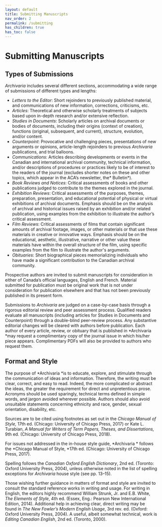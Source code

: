 ```yaml
---
layout: default
title: Submitting Manuscripts
nav_order: 2
permalink: /submitting
has_children: true
has_toc: false
---
```

# Submitting Manuscripts

## Types of Submissions
*Archivaria* includes several different sections, accommodating a wide range of submissions of different types and lengths:

* *Letters to the Editor*: Short rejoinders to previously published material, and communications of new information, corrections, criticisms, etc.
* *Articles*: Theoretical and otherwise scholarly treatments of subjects based upon in-depth research and/or extensive reflection.
* *Studies in Documents*: Scholarly articles on archival documents or bodies of documents, including their origins (context of creation), functions (original, subsequent, and current), structure, evolution, and/or content.
* *Counterpoint*: Provocative and challenging pieces, presentations of new arguments or opinions, article-length rejoinders to previous *Archivaria* publications, and trial balloons.
* *Communications*: Articles describing developments or events in the Canadian and international archival community, technical information, and/or descriptions of procedures or practices likely to be of interest to the readers of the journal (excludes shorter notes on these and other topics, which appear in the ACA’s newsletter, the* Bulletin*).
* *Book Reviews and Notices*: Critical assessments of books and other publications judged to contribute to the themes explored in the journal.
* *Exhibition Reviews*: Critical assessments of the purposes, themes, preparation, presentation, and educational potential of physical or virtual exhibitions of archival documents. Emphasis should be on the analysis of archival and historical issues raised by an exhibition and/or related publication, using examples from the exhibition to illustrate the author’s critical assessment.
* *Film Reviews*: Critical assessments of films that contain significant amounts of archival footage, images, or other materials or that use these materials in creative or innovative ways. Emphasis should be on the educational, aesthetic, illustrative, narrative or other value these materials have within the overall structure of the film, using specific examples from the film to illustrate the author's arguments.
* *Obituaries*: Short biographical pieces memorializing individuals who have made a significant contribution to the Canadian archival community.

Prospective authors are invited to submit manuscripts for consideration in either of Canada’s official languages, English and French. Material submitted for publication must be original work that is not under consideration for publication elsewhere and that has not been previously published in its present form.

Submissions to *Archivaria* are judged on a case-by-case basis through a rigorous editorial review and peer assessment process. Qualified readers evaluate all manuscripts (including articles for Studies in Documents and Counterpoint) through a double-blind peer-review process. Any substantive editorial changes will be cleared with authors before publication. Each author of every article, review, or obituary that is published in *Archivaria *may request a complimentary copy of the journal issue in which his/her piece appears. Complimentary PDFs will also be provided to authors who request them.

## Format and Style

The purpose of *Archivaria *is to educate, explore, and stimulate through the communication of ideas and information. Therefore, the writing must be clear, correct, and easy to read. Indeed, the more complicated or abstract the ideas, the greater the requirement for direct and unpretentious prose. Acronyms should be used sparingly, technical terms defined in simple words, and jargon avoided wherever possible. Authors should also avoid unsuitable statements concerning ethnicity and race, gender, sexual orientation, disability, etc.

Sources are to be cited using footnotes as set out in the *Chicago Manual of Style,* 17th ed. (Chicago: University of Chicago Press, 2017) or Kate L. Turabian, *A Manual for Writers of Term Papers, Theses, and Dissertations,* 9th ed. (Chicago: University of Chicago Press, 2018).

For issues not addressed in the in-house style guide, *Archivaria * follows the *Chicago Manual of Style, *17th ed. (Chicago: University of Chicago Press, 2017).

Spelling follows the *Canadian Oxford English Dictionary*, 2nd ed. (Toronto: Oxford University Press, 2004), unless otherwise noted in the list of spelling exceptions for *Archivaria* house style (see pp. 13–15).

Those wishing further guidance in matters of format and style are invited to consult the standard reference works in writing and usage. For writing in English, the editors highly recommend William Strunk, Jr. and E.B. White, *The Elements of Style*, 4th ed. (Essex, Eng.: Pearson New International Edition, 2014). Additional help in achieving clear, direct writing may be found in *The New Fowler’s Modern English Usage*, 3rd rev. ed. (Oxford: Oxford University Press, 2004). A useful, albeit somewhat technical, work is *Editing Canadian English*, 2nd ed. (Toronto, 2000).
